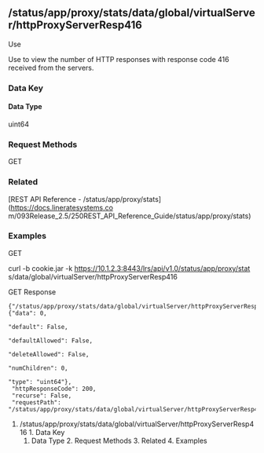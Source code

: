 ## /status/app/proxy/stats/data/global/virtualServer/httpProxyServerResp416

Use

Use to view the number of HTTP responses with response code 416 received from
the servers.

### Data Key

#### Data Type

uint64

### Request Methods

GET

### Related

[REST API Reference - /status/app/proxy/stats](https://docs.lineratesystems.co
m/093Release_2.5/250REST_API_Reference_Guide/status/app/proxy/stats)

### Examples

GET

curl -b cookie.jar -k https://10.1.2.3:8443/lrs/api/v1.0/status/app/proxy/stat
s/data/global/virtualServer/httpProxyServerResp416

GET Response

    
    {"/status/app/proxy/stats/data/global/virtualServer/httpProxyServerResp416": {"data": 0,
                                                                                "default": False,
                                                                                "defaultAllowed": False,
                                                                                "deleteAllowed": False,
                                                                                "numChildren": 0,
                                                                                "type": "uint64"},
     "httpResponseCode": 200,
     "recurse": False,
     "requestPath": "/status/app/proxy/stats/data/global/virtualServer/httpProxyServerResp416"}
    

  1. /status/app/proxy/stats/data/global/virtualServer/httpProxyServerResp416
    1. Data Key
      1. Data Type
    2. Request Methods
    3. Related
    4. Examples

